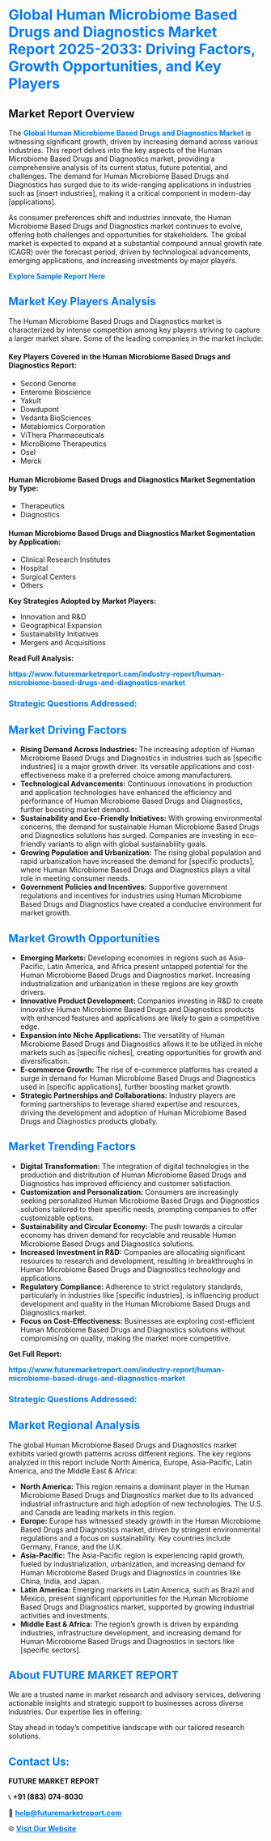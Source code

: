 <h1 style="color: #007BFF;">Global Human Microbiome Based Drugs and Diagnostics Market Report 2025-2033: Driving Factors, Growth Opportunities, and Key Players</h1>

<section id="overview">
<h2>Market Report Overview</h2>
<p>The <a href="https://www.futuremarketreport.com/industry-report/human-microbiome-based-drugs-and-diagnostics-market" style="color: #007BFF; text-decoration: none;"><strong>Global Human Microbiome Based Drugs and Diagnostics Market</strong></a> is witnessing significant growth, driven by increasing demand across various industries. This report delves into the key aspects of the Human Microbiome Based Drugs and Diagnostics market, providing a comprehensive analysis of its current status, future potential, and challenges. The demand for Human Microbiome Based Drugs and Diagnostics has surged due to its wide-ranging applications in industries such as [insert industries], making it a critical component in modern-day [applications].</p>
<p>As consumer preferences shift and industries innovate, the Human Microbiome Based Drugs and Diagnostics market continues to evolve, offering both challenges and opportunities for stakeholders. The global market is expected to expand at a substantial compound annual growth rate (CAGR) over the forecast period, driven by technological advancements, emerging applications, and increasing investments by major players.</p>
</section>

<section id="overview">
<p><a href="https://www.futuremarketreport.com/request-sample/reportId=60682" style="color: #007BFF; text-decoration: none;"><strong>Explore Sample Report Here</strong></a></p>
</section>

<section id="key-players">
<h2 style="color: #007BFF;">Market Key Players Analysis</h2>
<p>The Human Microbiome Based Drugs and Diagnostics market is characterized by intense competition among key players striving to capture a larger market share. Some of the leading companies in the market include:</p>
<h4>Key Players Covered in the Human Microbiome Based Drugs and Diagnostics Report:</h4>
<ul><li>Second Genome</li><li>Enterome Bioscience</li><li>Yakult</li><li>Dowdupont</li><li>Vedanta BioSciences</li><li>Metabiomics Corporation</li><li>ViThera Pharmaceuticals</li><li>MicroBiome Therapeutics</li><li>Osel</li><li>Merck</li></ul>
<h4>Human Microbiome Based Drugs and Diagnostics Market Segmentation by Type:</h4>
<ul><li>Therapeutics</li><li>Diagnostics</li></ul>

<h4>Human Microbiome Based Drugs and Diagnostics Market Segmentation by Application:</h4>
<ul><li>Clinical Research Institutes</li><li>Hospital</li><li>Surgical Centers</li><li>Others</li></ul>
<p><strong>Key Strategies Adopted by Market Players:</strong></p>
<ul>
<li>Innovation and R&D</li>
<li>Geographical Expansion</li>
<li>Sustainability Initiatives</li>
<li>Mergers and Acquisitions</li>
</ul>
</section>

<section>
<p><strong>Read Full Analysis: </strong></p><a href="https://www.futuremarketreport.com/industry-report/human-microbiome-based-drugs-and-diagnostics-market" style="color: #007BFF; text-decoration: none;"><strong>https://www.futuremarketreport.com/industry-report/human-microbiome-based-drugs-and-diagnostics-market</strong></a>
<h3 style="color: #007BFF;">Strategic Questions Addressed:</h3>
</section>

<section id="driving-factors">
<h2 style="color: #007BFF;">Market Driving Factors</h2>
<ul>
<li><strong>Rising Demand Across Industries:</strong> The increasing adoption of Human Microbiome Based Drugs and Diagnostics in industries such as [specific industries] is a major growth driver. Its versatile applications and cost-effectiveness make it a preferred choice among manufacturers.</li>
<li><strong>Technological Advancements:</strong> Continuous innovations in production and application technologies have enhanced the efficiency and performance of Human Microbiome Based Drugs and Diagnostics, further boosting market demand.</li>
<li><strong>Sustainability and Eco-Friendly Initiatives:</strong> With growing environmental concerns, the demand for sustainable Human Microbiome Based Drugs and Diagnostics solutions has surged. Companies are investing in eco-friendly variants to align with global sustainability goals.</li>
<li><strong>Growing Population and Urbanization:</strong> The rising global population and rapid urbanization have increased the demand for [specific products], where Human Microbiome Based Drugs and Diagnostics plays a vital role in meeting consumer needs.</li>
<li><strong>Government Policies and Incentives:</strong> Supportive government regulations and incentives for industries using Human Microbiome Based Drugs and Diagnostics have created a conducive environment for market growth.</li>
</ul>
</section>

<section id="growth-opportunities">
<h2 style="color: #007BFF;">Market Growth Opportunities</h2>
<ul>
<li><strong>Emerging Markets:</strong> Developing economies in regions such as Asia-Pacific, Latin America, and Africa present untapped potential for the Human Microbiome Based Drugs and Diagnostics market. Increasing industrialization and urbanization in these regions are key growth drivers.</li>
<li><strong>Innovative Product Development:</strong> Companies investing in R&D to create innovative Human Microbiome Based Drugs and Diagnostics products with enhanced features and applications are likely to gain a competitive edge.</li>
<li><strong>Expansion into Niche Applications:</strong> The versatility of Human Microbiome Based Drugs and Diagnostics allows it to be utilized in niche markets such as [specific niches], creating opportunities for growth and diversification.</li>
<li><strong>E-commerce Growth:</strong> The rise of e-commerce platforms has created a surge in demand for Human Microbiome Based Drugs and Diagnostics used in [specific applications], further boosting market growth.</li>
<li><strong>Strategic Partnerships and Collaborations:</strong> Industry players are forming partnerships to leverage shared expertise and resources, driving the development and adoption of Human Microbiome Based Drugs and Diagnostics products globally.</li>
</ul>
</section>

<section id="trending-factors">
<h2 style="color: #007BFF;">Market Trending Factors</h2>
<ul>
<li><strong>Digital Transformation:</strong> The integration of digital technologies in the production and distribution of Human Microbiome Based Drugs and Diagnostics has improved efficiency and customer satisfaction.</li>
<li><strong>Customization and Personalization:</strong> Consumers are increasingly seeking personalized Human Microbiome Based Drugs and Diagnostics solutions tailored to their specific needs, prompting companies to offer customizable options.</li>
<li><strong>Sustainability and Circular Economy:</strong> The push towards a circular economy has driven demand for recyclable and reusable Human Microbiome Based Drugs and Diagnostics solutions.</li>
<li><strong>Increased Investment in R&D:</strong> Companies are allocating significant resources to research and development, resulting in breakthroughs in Human Microbiome Based Drugs and Diagnostics technology and applications.</li>
<li><strong>Regulatory Compliance:</strong> Adherence to strict regulatory standards, particularly in industries like [specific industries], is influencing product development and quality in the Human Microbiome Based Drugs and Diagnostics market.</li>
<li><strong>Focus on Cost-Effectiveness:</strong> Businesses are exploring cost-efficient Human Microbiome Based Drugs and Diagnostics solutions without compromising on quality, making the market more competitive.</li>
</ul>
</section>

<section>
<p><strong>Get Full Report: </strong></p><a href="https://www.futuremarketreport.com/industry-report/human-microbiome-based-drugs-and-diagnostics-market" style="color: #007BFF; text-decoration: none;"><strong>https://www.futuremarketreport.com/industry-report/human-microbiome-based-drugs-and-diagnostics-market</strong></a>
<h3 style="color: #007BFF;">Strategic Questions Addressed:</h3>
</section>


<section id="regional-analysis">
<h2 style="color: #007BFF;">Market Regional Analysis</h2>
<p>The global Human Microbiome Based Drugs and Diagnostics market exhibits varied growth patterns across different regions. The key regions analyzed in this report include North America, Europe, Asia-Pacific, Latin America, and the Middle East & Africa:</p>
<ul>
<li><strong>North America:</strong> This region remains a dominant player in the Human Microbiome Based Drugs and Diagnostics market due to its advanced industrial infrastructure and high adoption of new technologies. The U.S. and Canada are leading markets in this region.</li>
<li><strong>Europe:</strong> Europe has witnessed steady growth in the Human Microbiome Based Drugs and Diagnostics market, driven by stringent environmental regulations and a focus on sustainability. Key countries include Germany, France, and the U.K.</li>
<li><strong>Asia-Pacific:</strong> The Asia-Pacific region is experiencing rapid growth, fueled by industrialization, urbanization, and increasing demand for Human Microbiome Based Drugs and Diagnostics in countries like China, India, and Japan.</li>
<li><strong>Latin America:</strong> Emerging markets in Latin America, such as Brazil and Mexico, present significant opportunities for the Human Microbiome Based Drugs and Diagnostics market, supported by growing industrial activities and investments.</li>
<li><strong>Middle East & Africa:</strong> The region’s growth is driven by expanding industries, infrastructure development, and increasing demand for Human Microbiome Based Drugs and Diagnostics in sectors like [specific sectors].</li>
</ul>
</section>

<footer>
<h2 style="color: #007BFF;">About FUTURE MARKET REPORT</h2>
<p>We are a trusted name in market research and advisory services, delivering actionable insights and strategic support to businesses across diverse industries. Our expertise lies in offering:</p>

<p>Stay ahead in today’s competitive landscape with our tailored research solutions.</p>

<h2 style="color: #007BFF;">Contact Us:</h2>
<p><strong>FUTURE MARKET REPORT</strong></p>
<p>📞 <strong>+91 (883) 074-8030</strong></p>
<p>📧 <strong><a href="mailto:help@futuremarketreport.com" style="color: #007BFF;">help@futuremarketreport.com</a></strong></p>
<p>🌐 <strong><a href="https://www.futuremarketreport.com/" style="color: #007BFF;">Visit Our Website</a></strong></p>
</footer>